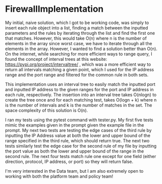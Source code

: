 # FirewallImplementation

My initial, naive solution, which I got to be working code, was simply to insert each rule object into a list, finding a match between the inputted parameters and the rules by iterating through the list and find the first one that matches. However, this would take O(n) where n is the number of elements in the array since worst case, we have to iterate through all the elements in the array. 
However, I wanted to find a solution better than O(n). On the internet, while searching for more efficient ways to range query, I found the concept of interval trees at this website: https://pypi.org/project/intervaltree/ , which was a more efficient way to return all intervals matching a given point, which I used for the IP address range and the port range and filtered for the common rule in both sets.

This implementation uses an interval tree to easily match the inputted port and inputted IP address to the given ranges for the port and IP address in each rule, respectively. The insertion into an interval tree takes O(nlogn) to create the tree once and for each matching test, takes O(logn + k) where n is the number of intervals and k is the number of matches in the set. The space complexity of this solution is O(n).

I ran my tests using the pytest command with tester.py. My first five tests mimic the examples given in the prompt given the example file in the prompt. My next two tests are testing the edge cases of the third rule by inputting the IP Address value at both the lower and upper bound of the range specified in the third rule, which should return true. The next two tests similarly test the edge case for the second rule of my file by inputting the port value as both the lower and upper bound of the range in the second rule. The next four tests match rule one except for one field (either direction, protocol, IP address, or port) so they will return false.

I'm very interested in the Data team, but I am also extremely open to working with both the platform team and policy team!



